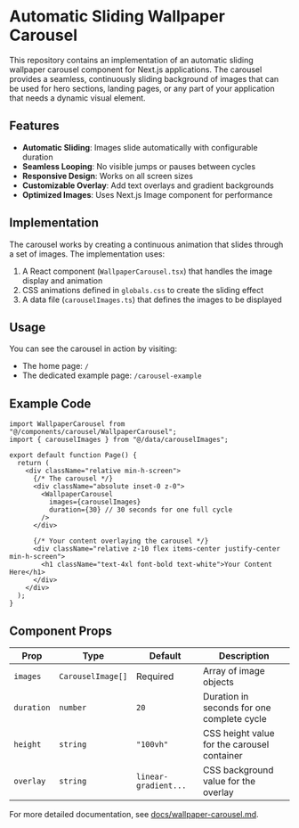 # Automatic Sliding Wallpaper Carousel

This repository contains an implementation of an automatic sliding wallpaper carousel component for Next.js applications. The carousel provides a seamless, continuously sliding background of images that can be used for hero sections, landing pages, or any part of your application that needs a dynamic visual element.

## Features

- **Automatic Sliding**: Images slide automatically with configurable duration
- **Seamless Looping**: No visible jumps or pauses between cycles
- **Responsive Design**: Works on all screen sizes
- **Customizable Overlay**: Add text overlays and gradient backgrounds
- **Optimized Images**: Uses Next.js Image component for performance

## Implementation

The carousel works by creating a continuous animation that slides through a set of images. The implementation uses:

1. A React component (`WallpaperCarousel.tsx`) that handles the image display and animation
2. CSS animations defined in `globals.css` to create the sliding effect
3. A data file (`carouselImages.ts`) that defines the images to be displayed

## Usage

You can see the carousel in action by visiting:

- The home page: `/`
- The dedicated example page: `/carousel-example`

## Example Code

```tsx
import WallpaperCarousel from "@/components/carousel/WallpaperCarousel";
import { carouselImages } from "@/data/carouselImages";

export default function Page() {
  return (
    <div className="relative min-h-screen">
      {/* The carousel */}
      <div className="absolute inset-0 z-0">
        <WallpaperCarousel
          images={carouselImages}
          duration={30} // 30 seconds for one full cycle
        />
      </div>

      {/* Your content overlaying the carousel */}
      <div className="relative z-10 flex items-center justify-center min-h-screen">
        <h1 className="text-4xl font-bold text-white">Your Content Here</h1>
      </div>
    </div>
  );
}
```

## Component Props

| Prop       | Type              | Default              | Description                                 |
| ---------- | ----------------- | -------------------- | ------------------------------------------- |
| `images`   | `CarouselImage[]` | Required             | Array of image objects                      |
| `duration` | `number`          | `20`                 | Duration in seconds for one complete cycle  |
| `height`   | `string`          | `"100vh"`            | CSS height value for the carousel container |
| `overlay`  | `string`          | `linear-gradient...` | CSS background value for the overlay        |

For more detailed documentation, see [docs/wallpaper-carousel.md](docs/wallpaper-carousel.md).
